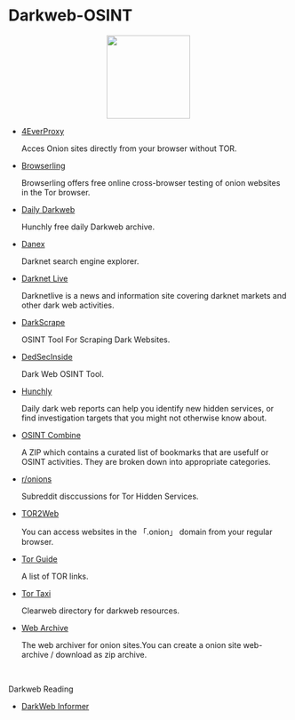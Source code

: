 # Darkweb-OSINT
<p></p>
<p align="center">
  <img width="150" height="150" src="https://www.cqcore.uk/wp-content/uploads/2021/04/cropped-cropped-Capture-2.png">
</p>
<ul>
  <li><a href="https://www.4everproxy.com/tor-proxy">4EverProxy</a></li>
  <p>Acces Onion sites directly from your browser without TOR.</p>
 <li><a href="https://www.browserling.com/tor-testing">Browserling</a></li>
  <p>Browserling offers free online cross-browser testing of onion websites in the Tor browser.</p> 
 <li><a href="https://www.dailydarkweb.com/">Daily Darkweb</a></li>
  <p>Hunchly free daily Darkweb archive.</p>
 <li><a href="https://danex.io/">Danex</a></li>
  <p>Darknet search engine explorer.</p>
 <li><a href="https://darknetlive.com/">Darknet Live</a></li>
  <p>Darknetlive is a news and information site covering darknet markets and other dark web activities.</p>
 <li><a href="https://github.com/itsmehacker/DarkScrape">DarkScrape</a></li>
  <p>OSINT Tool For Scraping Dark Websites.</p> 
 <li><a href="https://github.com/DedSecInside/TorBot">DedSecInside</a></li> 
  <p>Dark Web OSINT Tool.</p>
 <li><a href="https://www.hunch.ly/darkweb-osint/">Hunchly</a></li> 
  <p>Daily dark web reports can help you identify new hidden services, or find investigation targets that you might not otherwise know about.</p>
 <li><a href="https://www.osintcombine.com/dw-osint-bookmarks">OSINT Combine</a></li> 
  <p>A ZIP which contains a curated list of bookmarks that are usefulf or OSINT activities. They are broken down into appropriate categories.</p>
 <li><a href="https://www.reddit.com/r/onions/">r/onions</a></li>
  <p>Subreddit disccussions for Tor Hidden Services.</p> 
 <li><a href="https://tor2web.activetk.jp/">TOR2Web</a></li> 
  <p>You can access websites in the 「.onion」 domain from your regular browser.</p> 
 <li><a href="https://github.com/darknet-book/tor-guide">Tor Guide</a></li>
  <p>A list of TOR links.</p>
 <li><a href="https://tor.taxi/">Tor Taxi</a></li>
  <p>Clearweb directory for darkweb resources.</p> 
 <li><a href="https://web-archive.activetk.jp/">Web Archive</a></li>
  <p>The web archiver for onion sites.You can create a onion site web-archive / download as zip archive.</p>
</ul>
<br/>
<p>Darkweb Reading</p>
<ul>
  <li><a href="https://medium.com/@DarkWebInformer">DarkWeb Informer</a></li>
</ul>

